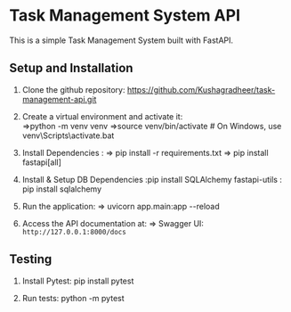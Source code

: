 # Task Management System API

This is  a simple Task Management System built with FastAPI.

## Setup and Installation

1. Clone the github repository: https://github.com/Kushagradheer/task-management-api.git


2. Create a virtual environment and activate it:  
    =>python -m venv venv
    =>source venv/bin/activate # On Windows, use venv\Scripts\activate.bat

3. Install Dependencies :
    => pip install -r requirements.txt
    => pip install fastapi[all]

4. Install & Setup DB Dependencies :pip install SQLAlchemy fastapi-utils : pip install sqlalchemy


5. Run the application:
   => uvicorn app.main:app --reload

6. Access the API documentation at:
   => Swagger UI: `http://127.0.0.1:8000/docs`






## Testing
1. Install Pytest: pip install pytest
   
2. Run tests: python -m pytest
